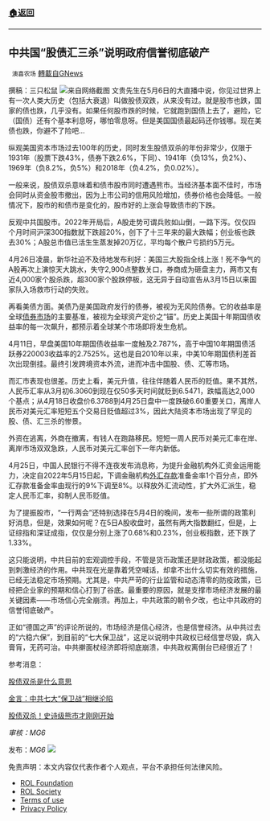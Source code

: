 ###  [:house:返回](README.md)
---


## 中共国“股债汇三杀”说明政府信誉彻底破产
` 澳喜农场` [轉載自GNews](https://gnews.org/zh-hans/2489460/)

撰稿：三只松鼠
 ![](https://assets.gnews.org/wp-content/uploads/2022/05/0BF84C88-6D1A-47F2-BC67-15405013E028.jpeg)来自网络截图 
文贵先生在5月6日的大直播中说，你见过世界上有一次人类大历史（包括大衰退）叫做股债双跌，从来没有过。就是股市也跌，国家的债也跌，几乎没有。如果任何股市跌的时候，它就跑到国债上去了，避险，它（国债）还有个基本利息呀，哪怕零息呀。但是美国国债最起码还你钱哪。现在美债也跌，你避不了险吧…
 
纵观美国资本市场过去100年的历史，同时发生股债双杀的年份非常少，仅限于1931年（股票下跌43%，债券下跌2.6%，下同）、1941年（负13%，负2%）、1969年（负8.2%，负5%）和2018年（负4.2%，负0.02%）。
 
一般来说，股债双杀意味着和债市股市同时遭遇熊市。当经济基本面不佳时，市场会同时从资金股市撤出，因为上市公司的信用风险增加，债券价格也会降低。一般情况下，股市的和债市是变化的，股市好的上涨会导致债市的下跌。
 
反观中共国股市。2022年开局后，A股走势可谓兵败如山倒，一路下泻。仅仅四个月时间沪深300指数就下跌超20%，创下了十三年来的最大跌幅；创业板也跌去30%；A股总市值已活生生蒸发掉20万亿，平均每个散户亏损约5万元。
 
4月26日凌晨，新华社迫不及待地发布利好：美国三大股指全线上涨！死不争气的A股再次上演惊天大跳水，失守2,900点整数关口，券商成为砸盘主力，两市又有近4,000家个股杀跌，超300家个股跌停板，这无异于自动宣告从3月15日以来国家队入场救市行动的失败。
 
再看美债方面。美债乃是美国政府发行的债券，被视为无风险债券。它的收益率是全球[债券市场](https://www.epochtimes.com/gb/tag/%25E5%2580%25BA%25E5%2588%25B8%25E5%25B8%2582%25E5%259C%25BA.html)的主要基准，被视为全球资产定价之“锚”。历史上美国十年期国债收益率的每一次飙升，都预示着全球某个市场即将发生危机。
 
4月11日，早盘美国10年期国债收益率一度触及2.787%，高于中国10年期国债活跃券220003收益率的2.7525%。这也是自2010年以来，中美10年期国债利差首次出现倒挂。最终引发跨境资本外流，进而冲击中国股、债、汇等市场。
 
而汇市表现也很差。历史上看，美元升值，往往伴随着人民币的贬值。果不其然，人民币汇率从3月初6.3060到现在仅50多天时间就贬到6.5471，跌幅高达2,000个基点；从4月18日收盘价6.3788到4月25日盘中一度跌破6.60重要关口，离岸人民币对美元汇率短短五个交易日贬值超过3%，因此大陆资本市场出现了罕见的股、债、汇三杀的惨景。
 
外资在逃离，外商在撤离，有钱人在跑路移民。短短一周人民币对美元汇率在岸、离岸市场双双急跌，人民币对美元汇率创下一年内新低。
 
4月25日，中国人民银行不得不连夜发布消息称，为提升金融机构外汇资金运用能力，决定自2022年5月15日起，下调金融机构[外汇存款](https://www.epochtimes.com/gb/tag/%25E5%25A4%2596%25E6%25B1%2587%25E5%25AD%2598%25E6%25AC%25BE.html)准备金率1个百分点，即外汇存款准备金率由现行的9%下调至8%。以释放外汇流动性，扩大外汇派生，稳定人民币汇率，抑制人民币贬值。
 
为了提振股市，“一行两会”还特别选择在5月4日的晚间，发布一些所谓的政策利好消息，但是，效果如何呢？在5日A股收盘时，虽然有两大指数翻红，但是，上证综指和深证成指，仅仅是分别上涨了0.68%和0.23%，创业板指数，还下跌了1.33%。
 
这只能说明，中共目前的宏观调控手段，不管是货币政策还是财政政策，都没能起到刺激经济的作用。中共现在光是靠着凭空喊话，却拿不出什么切实有效的措施，已经无法稳定市场预期。尤其是，中共严苛的行业监管和动态清零的防疫政策，已经把企业家的预期和信心打到了谷底。最重要的原因，就是支撑市场经济发展的最关键因素——市场信心完全崩溃。再加上，中共政策的朝令夕改，也让中共政府的信誉彻底破产。
 
正如“德国之声”的评论所说的，市场经济是信心经济，也是信誉经济。从中共过去的“六稳六保”，到目前的“七大保卫战”，这足以说明中共政权已经信誉尽毁，病入膏肓，无药可治。中共擀面杖经济即将彻底崩溃，中共政权离倒台已经很近了！
 
参考消息：
 
[股债双杀是什么意思](https://www.huacaobk.com/e/202106/20470.html)
 
[金言：中共七大“保卫战”相继沦陷](https://www.epochtimes.com/gb/22/4/28/n13722685.htm)
 
[股债双杀！史诗级熊市才刚刚开始](https://himoney.press/the-epic-bear-market-has-just-begun/)
 
*审核：MG6*
 
发布：*MG6*
 ![](https://assets.gnews.org/wp-content/uploads/2022/05/HA-1.jpg) 

免责声明：本文内容仅代表作者个人观点，平台不承担任何法律风险。
  
- [ROL Foundation](https://rolfoundation.org/)
- [ROL Society](https://rolsociety.org/)
- [Terms of use](https://gnews.org/terms-of-use-3/)
- [Privacy Policy](https://gnews.org/privacy-policy/)
